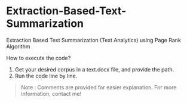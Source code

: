 # Extraction-Based-Text-Summarization
Extraction Based Text Summarization (Text Analytics) using Page Rank Algorithm

How to execute the code?
1. Get your desired corpus in a text.docx file, and provide the path.
2. Run the code line by line.

> Note : Comments are provided for easier explanation. For more information, contact me!
